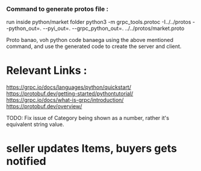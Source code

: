 ### Command to generate protos file :
run inside python/market folder
python3 -m grpc_tools.protoc -I../../protos --python_out=. --pyi_out=. --grpc_python_out=. ../../protos/market.proto

Proto banao, voh python code banaega using the above mentioned command, and use the generated code to create the server and client.

# Relevant Links : 
https://grpc.io/docs/languages/python/quickstart/
https://protobuf.dev/getting-started/pythontutorial/
https://grpc.io/docs/what-is-grpc/introduction/
https://protobuf.dev/overview/


TODO: Fix issue of Category being shown as a number, rather it's equivalent string value.

# seller updates Items, buyers gets notified
